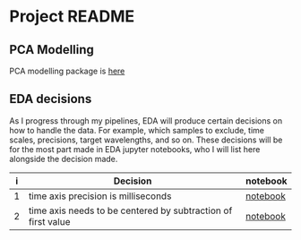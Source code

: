 # Project README



## PCA Modelling

PCA modelling package is [here](src/wine_analysis_hplc_uv/modeling/pca.py)

## EDA decisions

As I progress through my pipelines, EDA will produce certain decisions on how to handle the data. For example, which samples to exclude, time scales, precisions, target wavelengths, and so on. These decisions will be for the most part made in EDA jupyter notebooks, who I will list here alongside the decision made.

| i | Decision                                                     | notebook                                                 |
|---|--------------------------------------------------------------|----------------------------------------------------------|
| 1 | time axis precision is milliseconds                          | [notebook](notebooks/determining_time_precision.ipynb)   |
| 2 | time axis needs to be centered by subtraction of first value | [notebook](notebooks/determining_time_axis_offset.ipynb) |
